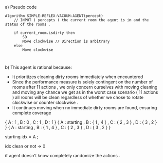 a) Pseudo code 

```
Algorithm SIMPLE-REFLEX-VACUUM-AGENT(percept) 
    // INPUT ( percepts ) the current room the agent is in and the status of the rooms . 
    
    if current_room.isdirty then
	    SD 
	    Move clockwise // Direction is arbitrary 
	else 
	    Move clockwise 
	
	    
```

b) This agent is rational because:
- It prioritizes cleaning dirty rooms immediately when encountered
- Since the performance measure is solely contingent on the number of rooms  after 11 actions  , we only concern ourselves with moving cleaning and moving any chance we get as in the worst case scenario ( 11 actions ) all rooms will be clean regardless of whether we chose to rotate clockwise or counter clockwise . 
- It continues moving when no immediate dirty rooms are found, ensuring complete coverage

{ A :  1 , B  : 0 , C :  1 , D :  1 }
{ A :  starting , B  : { 1  , 4 } , C : { 2 , 3 } , D :  { 3 , 2 } } 
{ A :  starting , B  : { 1  , 4 } , C : { 2 , 3 } , D :  { 3 , 2 } } 

starting idx = A  ; 


idx clean or not ->  0 

if agent doesn't know completely randomize the actions . 